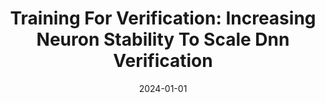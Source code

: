 ---
title: "Training For Verification: Increasing Neuron Stability To Scale Dnn Verification"
date: 2024-01-01
venue: "Tools and Algorithms for the Construction and Analysis of Systems - 30th International Conference, TACAS 2024, Held as Part of the European Joint Conferences on Theory and Practice of Software, ETAPS 2024, Luxembourg City, Luxembourg, April 6-11, 2024, Proceedings, Part III"
paperurl: https://doi.org/10.1007/978-3-031-57256-2_2
authors: "Dong Xu, Nusrat Jahan Mozumder, Hai Duong and Matthew B Dwyer"
---